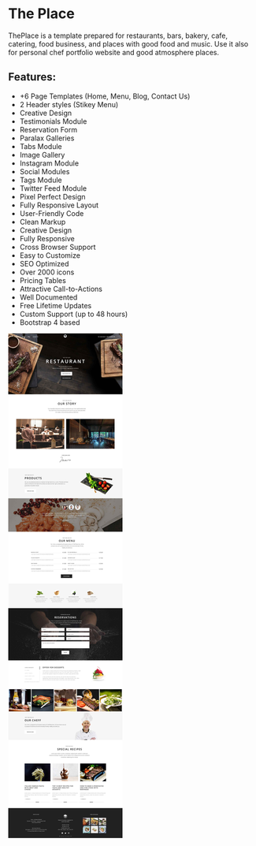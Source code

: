 # The Place

ThePlace is a template prepared for restaurants, bars, bakery, cafe, catering, food business, and places with good food and music. Use it also for personal chef portfolio website and good atmosphere places.

## Features:

* +6 Page Templates (Home, Menu, Blog, Contact Us)
* 2 Header styles (Stikey Menu)
* Creative Design
* Testimonials Module
* Reservation Form
* Paralax Galleries
* Tabs Module
* Image Gallery
* Instagram Module
* Social Modules
* Tags Module
* Twitter Feed Module
* Pixel Perfect Design
* Fully Responsive Layout
* User-Friendly Code
* Clean Markup
* Creative Design
* Fully Responsive
* Cross Browser Support
* Easy to Customize
* SEO Optimized
* Over 2000 icons
* Pricing Tables 
* Attractive Call-to-Actions 
* Well Documented
* Free Lifetime Updates
* Custom Support (up to 48 hours)
* Bootstrap 4 based

![theplace.jpg](./readme_assets/theplace_features.jpg "")